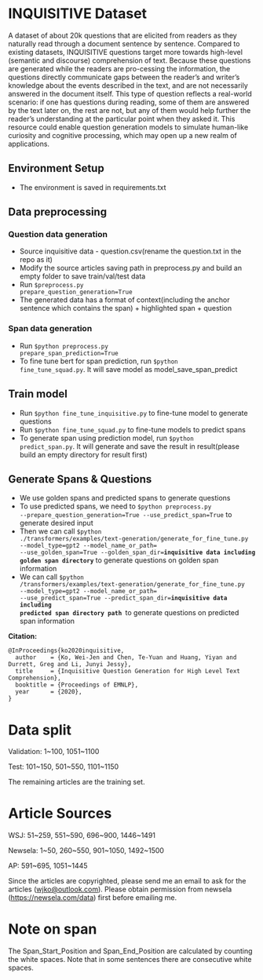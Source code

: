 # INQUISITIVE Dataset 
A dataset of about 20k questions that are elicited from readers as they naturally read through a document sentence by sentence.  Compared to existing datasets, INQUISITIVE questions target more towards high-level (semantic and discourse) comprehension of text. Because these questions are generated while the readers are pro-cessing the information, the questions directly communicate gaps between the reader’s and writer’s knowledge about the events described in the text, and are not necessarily answered in the document itself. This type of question reflects a real-world scenario: if one has questions during reading, some of them are answered by the text later on, the rest are not, but any of them would help further the reader’s understanding at the  particular point when they asked it.  This resource could enable question generation models to simulate human-like curiosity and cognitive processing, which may open up a new realm of applications. 

## Environment Setup
- The environment is saved in requirements.txt 
## Data preprocessing
### Question data generation
- Source inquisitive data - question.csv(rename the question.txt in the repo as it)
- Modify the source articles saving path in preprocess.py and build an empty folder to save train/val/test data
- Run <code>$preprocess.py prepare_question_generation=True</code>
- The generated data has a format of context(including the anchor sentence which contains the span) + highlighted span + question

### Span data generation
- Run <code>$python preprocess.py prepare_span_prediction=True</code>
- To fine tune bert for span prediction, run <code>$python fine_tune_squad.py</code>. It will save model as model_save_span_predict

## Train model
- Run <code>$python fine_tune_inquisitive.py</code> to fine-tune model to generate questions
- Run <code>$python fine_tune_squad.py</code> to fine-tune models to predict spans
- To generate span using prediction model, run <code>$python predict_span.py</code>. It will generate and save the result in result(please build an empty directory for result first)

## Generate Spans & Questions
- We use golden spans and predicted spans to generate questions
- To use predicted spans, we need to <code>$python preprocess.py --prepare_question_generation=True --use_predict_span=True</code> to generate desired input
- Then we can call <code>$python ./transformers/examples/text-generation/generate_for_fine_tune.py --model_type=gpt2 --model_name_or_path=<model path> --use_golden_span=True --golden_span_dir=<b>inquisitive data including golden span directory</b></code> to generate questions on golden span information
- We can call <code>$python /transformers/examples/text-generation/generate_for_fine_tune.py --model_type=gpt2 --model_name_or_path=<model path> --use_predict_span=True --predict_span_dir=<b>inquisitive data including predicted span directory path </b></code>to generate questions on predicted span information

**Citation:**
```
@InProceedings{ko2020inquisitive,
  author    = {Ko, Wei-Jen and Chen, Te-Yuan and Huang, Yiyan and Durrett, Greg and Li, Junyi Jessy},
  title     = {Inquisitive Question Generation for High Level Text Comprehension},
  booktitle = {Proceedings of EMNLP},
  year      = {2020},
}
```


# Data split
Validation: 1\~100, 1051\~1100

Test: 101\~150, 501\~550, 1101\~1150

The remaining articles are the training set.

# Article Sources
WSJ: 51\~259, 551\~590, 696\~900, 1446\~1491

Newsela: 1\~50, 260\~550, 901\~1050, 1492\~1500

AP: 591\~695, 1051\~1445

Since the articles are copyrighted, please send me an email to ask for the articles (wjko@outlook.com). Please obtain permission from newsela (https://newsela.com/data) first before emailing me.


# Note on span
The Span_Start_Position	and Span_End_Position are calculated by counting the white spaces. Note that in some sentences there are consecutive white spaces.
